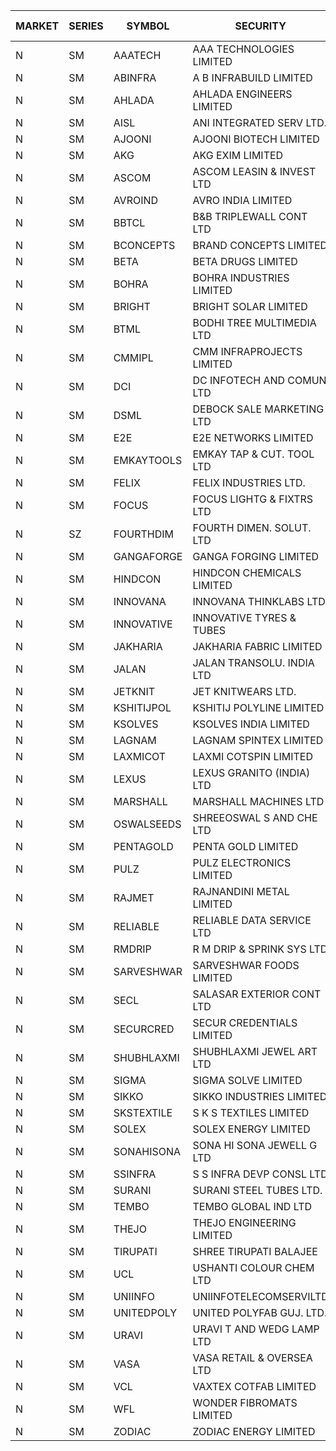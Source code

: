


| MARKET | SERIES | SYMBOL | SECURITY | PREV CL PR | OPEN PRICE | HIGH PRICE | LOW PRICE | CLOSE PRICE | NET TRDVAL | NET TRDQTY | CORP IND | HI 52 WK | LO 52 WK |
| ----- | ----- | ----- | ----- | ----- | ----- | ----- | ----- | ----- | ----- | ----- | ----- | ----- | ----- |
| N | SM | AAATECH | AAA TECHNOLOGIES LIMITED | 43.10 | 42.25 | 42.25 | 42.25 | 42.25 | 380250.00 | 9000 |  | 48.00 | 42.20 |
| N | SM | ABINFRA | A B INFRABUILD LIMITED | 7.75 | 8.10 | 8.10 | 8.10 | 8.10 | 97200.00 | 12000 |  | 12.50 | 5.00 |
| N | SM | AHLADA | AHLADA ENGINEERS LIMITED | 71.25 | 71.00 | 71.00 | 70.00 | 70.00 | 281050.00 | 4000 |  | 93.40 | 39.00 |
| N | SM | AISL | ANI INTEGRATED SERV LTD. | 25.20 | 24.35 | 24.35 | 24.20 | 24.20 | 58260.00 | 2400 |  | 28.55 | 14.30 |
| N | SM | AJOONI | AJOONI BIOTECH LIMITED | 33.75 | 33.15 | 33.15 | 32.55 | 32.55 | 395200.00 | 12000 |  | 36.50 | 6.35 |
| N | SM | AKG | AKG EXIM LIMITED | 84.15 | 83.50 | 84.80 | 83.50 | 84.80 | 1617280.00 | 19200 |  | 85.50 | 32.00 |
| N | SM | ASCOM | ASCOM LEASIN & INVEST LTD | 44.00 | 43.00 | 43.00 | 43.00 | 43.00 | 172000.00 | 4000 |  | 46.50 | 30.00 |
| N | SM | AVROIND | AVRO INDIA LIMITED | 41.00 | 42.00 | 42.00 | 41.00 | 41.50 | 166000.00 | 4000 |  | 63.20 | 35.00 |
| N | SM | BBTCL | B&B TRIPLEWALL CONT LTD | 65.40 | 67.50 | 71.90 | 67.50 | 71.00 | 2529750.00 | 36000 |  | 71.90 | 27.20 |
| N | SM | BCONCEPTS | BRAND CONCEPTS LIMITED | 28.50 | 28.40 | 28.40 | 28.00 | 28.00 | 253350.00 | 9000 |  | 30.60 | 13.70 |
| N | SM | BETA | BETA DRUGS LIMITED | 129.00 | 126.00 | 130.10 | 126.00 | 130.10 | 204880.00 | 1600 |  | 140.80 | 37.00 |
| N | SM | BOHRA | BOHRA INDUSTRIES LIMITED | 1.75 | 1.80 | 1.80 | 1.80 | 1.80 | 3600.00 | 2000 |  | 2.00 | .35 |
| N | SM | BRIGHT | BRIGHT SOLAR LIMITED | 7.20 | 6.95 | 7.50 | 6.95 | 7.35 | 1092150.00 | 150000 |  | 14.75 | 4.70 |
| N | SM | BTML | BODHI TREE MULTIMEDIA LTD | 78.75 | 78.75 | 78.75 | 78.75 | 78.75 | 94500.00 | 1200 |  | 96.00 | 68.50 |
| N | SM | CMMIPL | CMM INFRAPROJECTS LIMITED | 3.95 | 3.95 | 4.10 | 3.95 | 4.10 | 36450.00 | 9000 |  | 9.25 | 2.25 |
| N | SM | DCI | DC INFOTECH AND COMUN LTD | 40.00 | 41.00 | 41.00 | 41.00 | 41.00 | 123000.00 | 3000 |  | 45.50 | 39.00 |
| N | SM | DSML | DEBOCK SALE MARKETING LTD | 7.75 | 7.40 | 7.40 | 7.40 | 7.40 | 44400.00 | 6000 |  | 21.95 | 3.50 |
| N | SM | E2E | E2E NETWORKS LIMITED | 56.45 | 56.45 | 56.45 | 56.45 | 56.45 | 112900.00 | 2000 |  | 61.30 | 13.30 |
| N | SM | EMKAYTOOLS | EMKAY TAP & CUT. TOOL LTD | 125.00 | 122.00 | 122.00 | 120.00 | 120.00 | 793200.00 | 6600 |  | 164.75 | 58.65 |
| N | SM | FELIX | FELIX INDUSTRIES LTD. | 35.00 | 35.50 | 35.50 | 35.50 | 35.50 | 142000.00 | 4000 |  | 40.30 | 10.80 |
| N | SM | FOCUS | FOCUS LIGHTG & FIXTRS LTD | 23.35 | 22.20 | 22.20 | 22.20 | 22.20 | 66600.00 | 3000 |  | 35.50 | 15.50 |
| N | SZ | FOURTHDIM | FOURTH DIMEN. SOLUT. LTD | 8.70 | 8.30 | 8.30 | 8.30 | 8.30 | 41500.00 | 5000 |  | 13.65 | 5.55 |
| N | SM | GANGAFORGE | GANGA FORGING LIMITED | 28.10 | 28.20 | 28.50 | 28.20 | 28.50 | 453600.00 | 16000 |  | 34.70 | 8.70 |
| N | SM | HINDCON | HINDCON CHEMICALS LIMITED | 25.05 | 25.00 | 25.00 | 25.00 | 25.00 | 100000.00 | 4000 |  | 27.00 | 8.05 |
| N | SM | INNOVANA | INNOVANA THINKLABS LTD. | 82.00 | 78.40 | 78.40 | 78.00 | 78.00 | 156400.00 | 2000 |  | 125.00 | 70.25 |
| N | SM | INNOVATIVE | INNOVATIVE TYRES & TUBES | 8.60 | 8.60 | 9.00 | 8.55 | 8.80 | 1093500.00 | 126000 |  | 13.20 | 5.40 |
| N | SM | JAKHARIA | JAKHARIA FABRIC LIMITED | 145.00 | 140.00 | 140.00 | 140.00 | 140.00 | 1120000.00 | 8000 |  | 187.00 | 140.00 |
| N | SM | JALAN | JALAN TRANSOLU. INDIA LTD | 2.90 | 3.00 | 3.00 | 3.00 | 3.00 | 9000.00 | 3000 |  | 6.65 | 2.75 |
| N | SM | JETKNIT | JET KNITWEARS LTD. | 26.15 | 24.85 | 24.85 | 24.85 | 24.85 | 37275.00 | 1500 |  | 29.15 | 19.00 |
| N | SM | KSHITIJPOL | KSHITIJ POLYLINE LIMITED | 25.00 | 25.00 | 26.40 | 25.00 | 25.75 | 514800.00 | 20000 |  | 30.00 | 19.20 |
| N | SM | KSOLVES | KSOLVES INDIA LIMITED | 630.00 | 620.00 | 661.50 | 598.50 | 600.00 | 1318500.00 | 2100 |  | 661.50 | 102.05 |
| N | SM | LAGNAM | LAGNAM SPINTEX LIMITED | 14.85 | 15.55 | 15.55 | 15.55 | 15.55 | 93300.00 | 6000 |  | 15.55 | 6.60 |
| N | SM | LAXMICOT | LAXMI COTSPIN LIMITED | 10.50 | 12.00 | 12.00 | 10.00 | 10.00 | 132000.00 | 12000 |  | 12.00 | 5.80 |
| N | SM | LEXUS | LEXUS GRANITO (INDIA) LTD | 21.50 | 22.45 | 22.45 | 22.45 | 22.45 | 44900.00 | 2000 |  | 22.45 | 4.55 |
| N | SM | MARSHALL | MARSHALL MACHINES LTD | 12.85 | 12.85 | 12.85 | 12.50 | 12.50 | 76050.00 | 6000 |  | 16.50 | 4.85 |
| N | SM | OSWALSEEDS | SHREEOSWAL S AND CHE LTD | 41.00 | 38.95 | 42.00 | 38.95 | 42.00 | 323800.00 | 8000 |  | 50.45 | 21.80 |
| N | SM | PENTAGOLD | PENTA GOLD LIMITED | 52.95 | 55.55 | 55.55 | 55.55 | 55.55 | 166650.00 | 3000 |  | 59.90 | 15.40 |
| N | SM | PULZ | PULZ ELECTRONICS LIMITED | 13.65 | 14.30 | 14.30 | 14.30 | 14.30 | 57200.00 | 4000 |  | 21.60 | 9.20 |
| N | SM | RAJMET | RAJNANDINI METAL LIMITED | 30.40 | 29.70 | 31.25 | 29.70 | 31.25 | 487600.00 | 16000 |  | 41.30 | 23.85 |
| N | SM | RELIABLE | RELIABLE DATA SERVICE LTD | 25.00 | 25.00 | 25.00 | 25.00 | 25.00 | 180000.00 | 7200 |  | 36.40 | 19.95 |
| N | SM | RMDRIP | R M DRIP & SPRINK SYS LTD | 31.35 | 31.80 | 31.80 | 30.00 | 31.30 | 878000.00 | 28000 |  | 63.00 | 14.65 |
| N | SM | SARVESHWAR | SARVESHWAR FOODS LIMITED | 13.00 | 13.65 | 13.65 | 13.00 | 13.00 | 42640.00 | 3200 |  | 17.40 | 8.45 |
| N | SM | SECL | SALASAR EXTERIOR CONT LTD | 19.60 | 18.65 | 18.65 | 18.65 | 18.65 | 223800.00 | 12000 |  | 49.00 | 18.65 |
| N | SM | SECURCRED | SECUR CREDENTIALS LIMITED | 16.10 | 15.50 | 15.70 | 15.30 | 15.30 | 184650.00 | 12000 |  | 33.75 | 12.15 |
| N | SM | SHUBHLAXMI | SHUBHLAXMI JEWEL ART LTD | 19.85 | 18.90 | 18.90 | 18.90 | 18.90 | 18900.00 | 1000 |  | 52.25 | 12.05 |
| N | SM | SIGMA | SIGMA SOLVE LIMITED | 45.50 | 44.80 | 44.80 | 44.80 | 44.80 | 134400.00 | 3000 |  | 53.90 | 42.00 |
| N | SM | SIKKO | SIKKO INDUSTRIES LIMITED | 27.40 | 27.30 | 27.30 | 27.30 | 27.30 | 109200.00 | 4000 |  | 33.80 | 18.00 |
| N | SM | SKSTEXTILE | S K S TEXTILES LIMITED | 26.00 | 27.00 | 27.00 | 27.00 | 27.00 | 27000.00 | 1000 |  | 48.90 | 22.10 |
| N | SM | SOLEX | SOLEX ENERGY LIMITED | 33.50 | 33.00 | 33.00 | 33.00 | 33.00 | 66000.00 | 2000 |  | 38.00 | 19.20 |
| N | SM | SONAHISONA | SONA HI SONA JEWELL G LTD | 10.50 | 10.20 | 10.20 | 10.20 | 10.20 | 102000.00 | 10000 |  | 16.25 | 9.20 |
| N | SM | SSINFRA | S S INFRA DEVP CONSL LTD | 7.55 | 7.90 | 7.90 | 7.90 | 7.90 | 94800.00 | 12000 |  | 14.45 | 5.65 |
| N | SM | SURANI | SURANI STEEL TUBES LTD. | 19.10 | 18.15 | 19.00 | 18.15 | 19.00 | 188300.00 | 10000 |  | 34.60 | 18.00 |
| N | SM | TEMBO | TEMBO GLOBAL IND LTD | 192.00 | 186.90 | 199.00 | 180.65 | 194.95 | 7914700.00 | 42000 |  | 208.00 | 115.00 |
| N | SM | THEJO | THEJO ENGINEERING LIMITED | 1172.95 | 1155.00 | 1185.00 | 1150.00 | 1159.20 | 2585845.00 | 2200 |  | 1468.50 | 350.55 |
| N | SM | TIRUPATI | SHREE TIRUPATI BALAJEE | 66.05 | 69.30 | 69.30 | 69.30 | 69.30 | 207900.00 | 3000 |  | 69.30 | 22.40 |
| N | SM | UCL | USHANTI COLOUR CHEM LTD | 36.00 | 30.00 | 39.40 | 30.00 | 35.15 | 349800.00 | 10000 |  | 39.40 | 20.50 |
| N | SM | UNIINFO | UNIINFOTELECOMSERVILTD | 23.85 | 22.75 | 22.75 | 22.70 | 22.70 | 90900.00 | 4000 |  | 32.15 | 7.85 |
| N | SM | UNITEDPOLY | UNITED POLYFAB GUJ. LTD. | 40.25 | 41.80 | 42.25 | 41.80 | 42.25 | 378750.00 | 9000 |  | 42.25 | 5.95 |
| N | SM | URAVI | URAVI T AND WEDG LAMP LTD | 137.00 | 140.00 | 140.00 | 140.00 | 140.00 | 4200000.00 | 30000 |  | 140.00 | 95.00 |
| N | SM | VASA | VASA RETAIL & OVERSEA LTD | 5.50 | 5.25 | 5.70 | 5.25 | 5.70 | 85800.00 | 16000 |  | 10.55 | 5.00 |
| N | SM | VCL | VAXTEX COTFAB LIMITED | 20.00 | 20.10 | 20.70 | 20.10 | 20.70 | 366300.00 | 18000 |  | 27.35 | 15.20 |
| N | SM | WFL | WONDER FIBROMATS LIMITED | 56.00 | 58.70 | 58.70 | 58.70 | 58.70 | 93920.00 | 1600 |  | 93.95 | 42.70 |
| N | SM | ZODIAC | ZODIAC ENERGY LIMITED | 13.85 | 14.00 | 14.00 | 14.00 | 14.00 | 56000.00 | 4000 |  | 23.75 | 11.25 |



